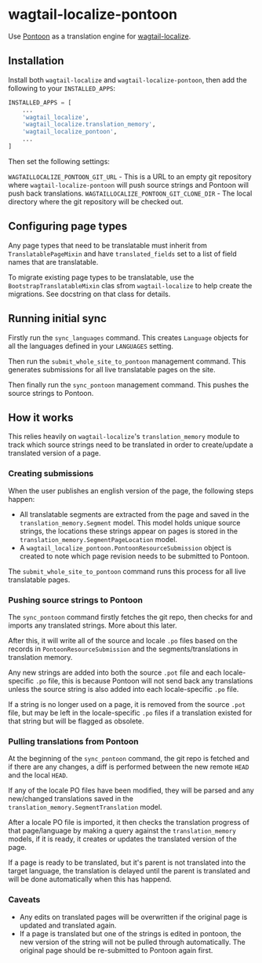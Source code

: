 # wagtail-localize-pontoon

Use [Pontoon](https://pontoon.mozilla.org/) as a translation engine for [wagtail-localize](https://github.com/kaedroho/wagtail-localize).

## Installation

Install both `wagtail-localize` and `wagtail-localize-pontoon`, then add the following to your `INSTALLED_APPS`:

```python
INSTALLED_APPS = [
    ...
    'wagtail_localize',
    'wagtail_localize.translation_memory',
    'wagtail_localize_pontoon',
    ...
]
```

Then set the following settings:

`WAGTAILLOCALIZE_PONTOON_GIT_URL` - This is a URL to an empty git repository where `wagtail-localize-pontoon` will push source strings and Pontoon will push back translations.
`WAGTAILLOCALIZE_PONTOON_GIT_CLONE_DIR` - The local directory where the git repository will be checked out.

## Configuring page types

Any page types that need to be translatable must inherit from `TranslatablePageMixin` and have `translated_fields` set to a list of field
names that are translatable.

To migrate existing page types to be translatable, use the `BootstrapTranslatableMixin` clas sfrom `wagtail-localize` to help create the migrations. See docstring on that class for details.

## Running initial sync

Firstly run the `sync_languages` command. This creates `Language` objects for all the languages defined in your `LANGUAGES` setting.

Then run the `submit_whole_site_to_pontoon` management command. This generates submissions for all live translatable pages on the site.

Then finally run the `sync_pontoon` management command. This pushes the source strings to Pontoon.

## How it works

This relies heavily on `wagtail-localize`'s `translation_memory` module to track which source strings need to be translated in order to create/update a translated version of a page.

### Creating submissions

When the user publishes an english version of the page, the following steps happen:

 - All translatable segments are extracted from the page and saved in the `translation_memory.Segment` model. This model holds unique source strings, the locations these strings appear on pages is stored in the `translation_memory.SegmentPageLocation` model.
 - A `wagtail_localize_pontoon.PontoonResourceSubmission` object is created to note which page revision needs to be submitted to Pontoon.

The `submit_whole_site_to_pontoon` command runs this process for all live translatable pages.

### Pushing source strings to Pontoon

The `sync_pontoon` command firstly fetches the git repo, then checks for and imports any translated strings. More about this later.

After this, it will write all of the source and locale `.po` files based on the records in `PontoonResourceSubmission` and the segments/translations in translation memory.

Any new strings are added into both the source `.pot` file and each locale-specific `.po` file, this is because Pontoon will not send back any
translations unless the source string is also added into each locale-specific `.po` file.

If a string is no longer used on a page, it is removed from the source `.pot` file, but may be left in the locale-specific `.po` files if a translation existed for that string but will be flagged as obsolete.

### Pulling translations from Pontoon

At the beginning of the `sync_pontoon` command, the git repo is fetched and if there are any changes, a diff is performed between the new remote `HEAD` and the local `HEAD`.

If any of the locale PO files have been modified, they will be parsed and any new/changed translations saved in the `translation_memory.SegmentTranslation` model.

After a locale PO file is imported, it then checks the translation progress of that page/language by making a query against the `translation_memory` models, if it is ready, it creates or updates the translated version of the page.

If a page is ready to be translated, but it's parent is not translated into the target language, the translation is delayed until the parent is translated and will be done automatically when this has happend.


### Caveats

- Any edits on translated pages will be overwritten if the original page is updated and translated again.
- If a page is translated but one of the strings is edited in pontoon, the new version of the string will not be pulled through automatically. The original page should be re-submitted to Pontoon again first.
